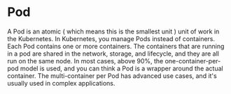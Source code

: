 # Pod

A Pod is an atomic ( which means this is the smallest unit ) unit of work in the Kubernetes. In Kubernetes, you manage Pods instead of containers. Each Pod contains one or more containers. The containers that are running in a pod are shared in the network, storage, and lifecycle, and they are all run on the same node. In most cases, above 90%, the one-container-per-pod model is used, and you can think a Pod is a wrapper around the actual container. The multi-container per Pod has advanced use cases, and it's usually used in complex applications.
